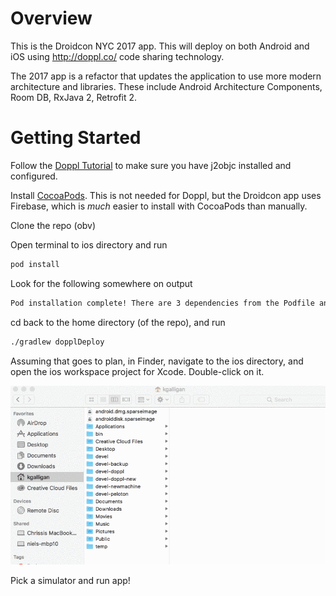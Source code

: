 # Overview

This is the Droidcon NYC 2017 app. This will deploy on both Android and iOS using http://doppl.co/ code sharing technology.

The 2017 app is a refactor that updates the application to use more modern architecture and libraries. These include Android Architecture Components, Room DB, RxJava 2, Retrofit 2.

# Getting Started

Follow the [Doppl Tutorial](http://doppl.co/docs/quicktutorial.html) to make sure you have j2objc installed and configured.

Install [CocoaPods](https://cocoapods.org/). This is not needed for Doppl, but the Droidcon app uses Firebase, which is *much* easier to install with CocoaPods than manually.

Clone the repo (obv)

Open terminal to ios directory and run

```bash
pod install
```

Look for the following somewhere on output

```bash
Pod installation complete! There are 3 dependencies from the Podfile and 9 total pods installed.
```

cd back to the home directory (of the repo), and run

```bash
./gradlew dopplDeploy
```

Assuming that goes to plan, in Finder, navigate to the ios directory, and open the ios workspace project for Xcode. Double-click on it.

![Finding workspace in Finder](docs/findworkspace.gif)

Pick a simulator and run app!
